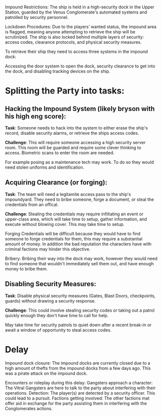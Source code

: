 Impound Restrictions: The ship is held in a high-security dock in the Upper Station, guarded by the Venus Conglomerate's automated systems and patrolled by security personnel.

Lockdown Procedures: Due to the players’ wanted status, the impound area is flagged, meaning anyone attempting to retrieve the ship will be scrutinized. The ship is also locked behind multiple layers of security: access codes, clearance protocols, and physical security measures.

To retrieve their ship they need to access three systems in the impound dock:

Accessing the door system to open the dock, security clearance to get into the dock, and disabling tracking devices on the ship.



# Splitting the Party into tasks:

## Hacking the Impound System (likely bryson with his high eng score):
**Task**: Someone needs to hack into the system to either erase the ship's record, disable security alarms, or retrieve the ships access codes.

**Challenge**: This will require someone accessing a high security server room. This room will be guarded and require some clever thinking to access. Biometric scans to enter the room are needed.

For example posing as a maintenance tech may work. To do so they would need stolen uniforms and identification.

## Acquiring Clearance (or forging):
**Task**: The team will need a legitamite access pass to the ship's impoundyard. They need to bribe someone, forge a document, or steal the credentials from an offical.

**Challenge**: Stealing the credentials may require infiltating an event or upper-class area, which will take time to setup, gather information, and execute without blowing cover. This may take time to setup.

Forging Credentials will be difficult because they would have to find someone to forge credentials for them, this may require a substantial amount of money. In addition the bad reputation the characters have with criminal factions may hinder this objective.

Bribery: Bribing their way into the dock may work, however they would need to find someone that wouldn't immediately sell them out, and have enough money to bribe them.

## Disabling Security Measures:
**Task**: Disable physical security measures (Gates, Blast Doors, checkpoints, guards) without drawing a security response.

**Challenge**: This could involve stealing security codes or taking out a patrol quickly enough they don't have time to call for help.

May take time for security patrols to quiet down after a recent break-in or await a window of opportunity to steal access codes.

# Delay
Impound dock closure: The impound docks are currently closed due to a high amount of thefts from the impound docks from a few days ago. This was a pirate attack on the impound dock.

Encounters or roleplay during this delay:
Gangsters approach a character: The Vitral Gangsters are here to talk to the party about interfering with their operations.
Detection: The player(s) are detected by a security officer. This could lead to a pursuit.
Factions getting involved: The other factions mat offer aid in exchange for the party assisting them in interfering with the Conglomerates actions.